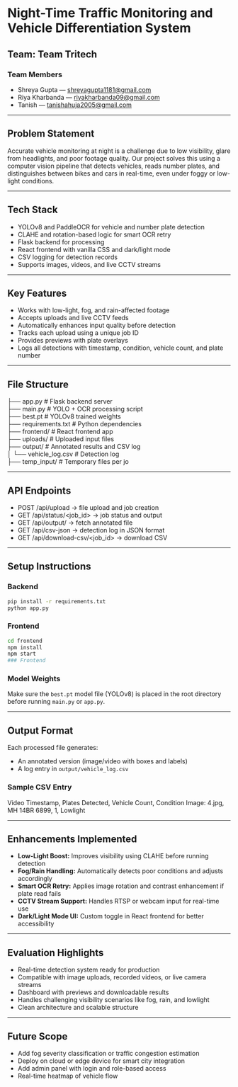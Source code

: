 # Night-Time Traffic Monitoring and Vehicle Differentiation System

## Team: Team Tritech

### Team Members
- Shreya Gupta — shreyagupta1181@gmail.com
- Riya Kharbanda — riyakharbanda09@gmail.com
- Tanish — tanishahuja2005@gmail.com

---

## Problem Statement

Accurate vehicle monitoring at night is a challenge due to low visibility, glare from headlights, and poor footage quality. Our project solves this using a computer vision pipeline that detects vehicles, reads number plates, and distinguishes between bikes and cars in real-time, even under foggy or low-light conditions.

---

## Tech Stack

- YOLOv8 and PaddleOCR for vehicle and number plate detection
- CLAHE and rotation-based logic for smart OCR retry
- Flask backend for processing
- React frontend with vanilla CSS and dark/light mode
- CSV logging for detection records
- Supports images, videos, and live CCTV streams

---

## Key Features

- Works with low-light, fog, and rain-affected footage
- Accepts uploads and live CCTV feeds
- Automatically enhances input quality before detection
- Tracks each upload using a unique job ID
- Provides previews with plate overlays
- Logs all detections with timestamp, condition, vehicle count, and plate number

---

## File Structure
├── app.py # Flask backend server  
├── main.py # YOLO + OCR processing script  
├── best.pt # YOLOv8 trained weights  
├── requirements.txt # Python dependencies  
├── frontend/ # React frontend app  
├── uploads/ # Uploaded input files  
├── output/ # Annotated results and CSV log  
│ └── vehicle_log.csv # Detection log  
├── temp_input/ # Temporary files per jo

---

## API Endpoints

- POST /api/upload → file upload and job creation
- GET /api/status/<job_id> → job status and output
- GET /api/output/<filename> → fetch annotated file
- GET /api/csv-json → detection log in JSON format
- GET /api/download-csv/<job_id> → download CSV

---

## Setup Instructions

### Backend
```bash
pip install -r requirements.txt
python app.py
```
### Frontend
```bash
cd frontend
npm install
npm start
### Frontend
```
### Model Weights

Make sure the `best.pt` model file (YOLOv8) is placed in the root directory before running `main.py` or `app.py`.

---

## Output Format

Each processed file generates:
- An annotated version (image/video with boxes and labels)
- A log entry in `output/vehicle_log.csv`

### Sample CSV Entry
Video Timestamp, Plates Detected, Vehicle Count, Condition
Image: 4.jpg, MH 14BR 6899, 1, Lowlight

---

## Enhancements Implemented

- **Low-Light Boost:** Improves visibility using CLAHE before running detection
- **Fog/Rain Handling:** Automatically detects poor conditions and adjusts accordingly
- **Smart OCR Retry:** Applies image rotation and contrast enhancement if plate read fails
- **CCTV Stream Support:** Handles RTSP or webcam input for real-time use
- **Dark/Light Mode UI:** Custom toggle in React frontend for better accessibility

---

## Evaluation Highlights

- Real-time detection system ready for production
- Compatible with image uploads, recorded videos, or live camera streams
- Dashboard with previews and downloadable results
- Handles challenging visibility scenarios like fog, rain, and lowlight
- Clean architecture and scalable structure

---

## Future Scope

- Add fog severity classification or traffic congestion estimation
- Deploy on cloud or edge device for smart city integration
- Add admin panel with login and role-based access
- Real-time heatmap of vehicle flow


